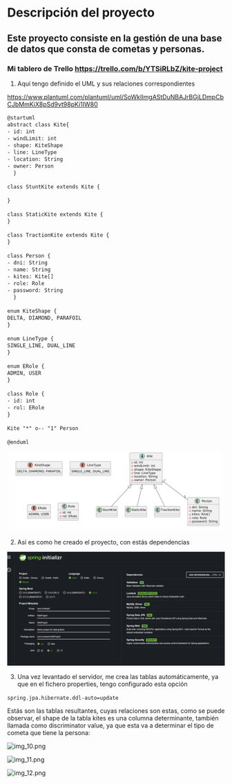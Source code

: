 # Descripción del proyecto

## Este proyecto consiste en la gestión de una base de datos que consta de cometas y personas.

### Mi tablero de Trello https://trello.com/b/YTSiRLbZ/kite-project

1. Aquí tengo definido el UML y sus relaciones correspondientes 

https://www.plantuml.com/plantuml/uml/SoWkIImgAStDuNBAJrBGjLDmpCbCJbMmKiX8pSd9vt98pKi1IW80

```
@startuml
abstract class Kite{
- id: int
- windLimit: int
- shape: KiteShape
- line: LineType
- location: String
- owner: Person
  }

class StuntKite extends Kite {

}

class StaticKite extends Kite {
}

class TractionKite extends Kite {
}

class Person {
- dni: String
- name: String
- kites: Kite[]
- role: Role
- password: String
  }

enum KiteShape {
DELTA, DIAMOND, PARAFOIL
}

enum LineType {
SINGLE_LINE, DUAL_LINE
}

enum ERole {
ADMIN, USER
}

class Role {
- id: int
- rol: ERole
}

Kite "*" o-- "1" Person

@enduml
```

![img_9.png](img_9.png)

2. Así es como he creado el proyecto, con estás dependencias

![img_1.png](img_1.png)

3. Una vez levantado el servidor, me crea las tablas automáticamente, ya que en el fichero properties, tengo configurado esta opción

```spring.jpa.hibernate.ddl-auto=update```

Estás son las tablas resultantes, cuyas relaciones son estas, como se puede observar, el shape de la tabla kites es una columna
determinante, también llamada como discriminator value, ya que esta va a determinar el tipo de cometa que tiene la persona:

![img_10.png](img_10.png)

![img_11.png](img_11.png)

![img_12.png](img_12.png)





